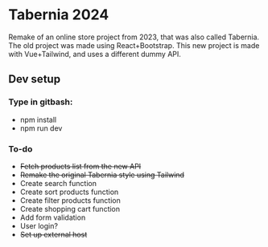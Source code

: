 # Tabernia 2024

Remake of an online store project from 2023, that was also called Tabernia. The old project was made using React+Bootstrap. This new project is made with Vue+Tailwind, and uses a different dummy API.

## Dev setup

### Type in gitbash:

- npm install
- npm run dev

### To-do

- ~~Fetch products list from the new API~~
- ~~Remake the original Tabernia style using Tailwind~~
- Create search function
- Create sort products function
- Create filter products function
- Create shopping cart function
- Add form validation
- User login?
- ~~Set up external host~~
